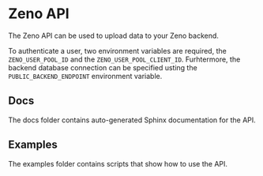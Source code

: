 # Zeno API

The Zeno API can be used to upload data to your Zeno backend.

To authenticate a user, two environment variables are required, the `ZENO_USER_POOL_ID` and the `ZENO_USER_POOL_CLIENT_ID`.
Furhtermore, the backend database connection can be specified usting the `PUBLIC_BACKEND_ENDPOINT` environment variable.

## Docs

The docs folder contains auto-generated Sphinx documentation for the API.

## Examples

The examples folder contains scripts that show how to use the API.
